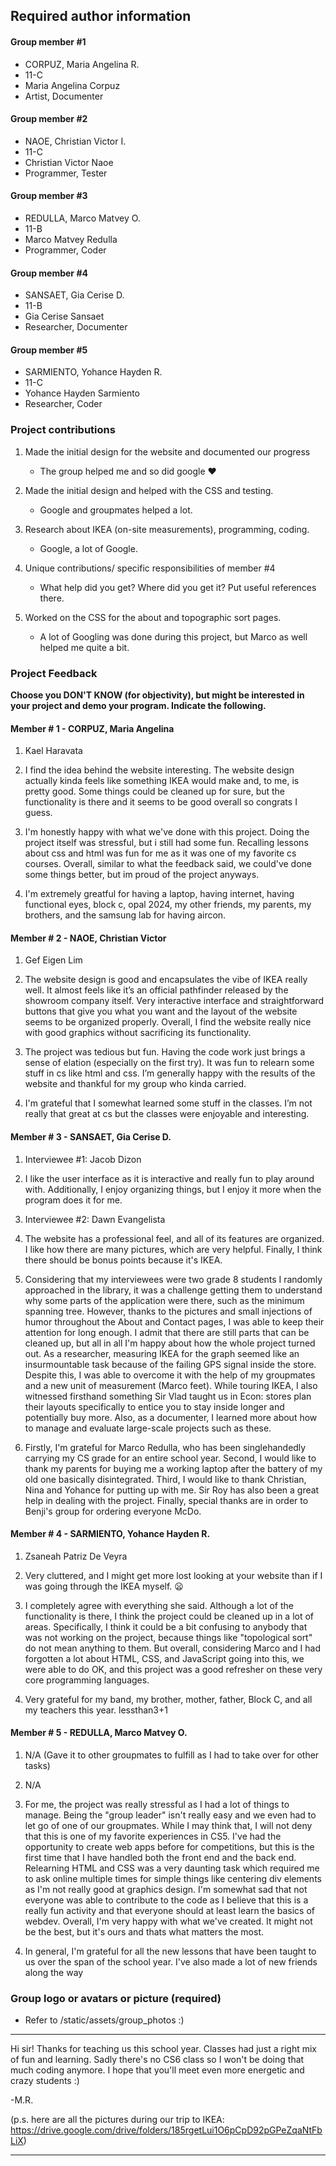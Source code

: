 ## Required author information 

#### Group member #1
* CORPUZ, Maria Angelina R.
* 11-C
* Maria Angelina Corpuz
* Artist, Documenter

#### Group member #2
* NAOE, Christian Victor I.
* 11-C
* Christian Victor Naoe
* Programmer, Tester

#### Group member #3
* REDULLA, Marco Matvey O.
* 11-B
* Marco Matvey Redulla
* Programmer, Coder

#### Group member #4
* SANSAET, Gia Cerise D.
* 11-B
* Gia Cerise Sansaet
* Researcher, Documenter

#### Group member #5
* SARMIENTO, Yohance Hayden R.
* 11-C
* Yohance Hayden Sarmiento
* Researcher, Coder

### Project contributions

1. Made the initial design for the website and documented our progress

    * The group helped me and so did google ❤️

2. Made the initial design and helped with the CSS and testing.

    * Google and groupmates helped a lot.

3. Research about IKEA (on-site measurements), programming, coding.

    * Google, a lot of Google.

4. Unique contributions/ specific responsibilities of member #4

    * What help did you get? Where did you get it? Put useful references there.

5. Worked on the CSS for the about and topographic sort pages.

    * A lot of Googling was done during this project, but Marco as well helped me quite a bit.



### Project Feedback
**Choose you DON'T KNOW (for objectivity), but might be interested in your project and demo your program. Indicate the following.**

#### Member # 1 - CORPUZ, Maria Angelina

1. Kael Haravata

2.  I find the idea behind the website interesting. The website design actually kinda feels like something IKEA would make and, to me, is pretty good. Some things could be cleaned up for sure, but the functionality is there and it seems to be good overall so congrats I guess.

3. I'm honestly happy with what we've done with this project. Doing the project itself was stressful, but i still had some fun. Recalling lessons about css and html was fun for me as it was one of my favorite cs courses. Overall, similar to what the feedback said, we could've done some things better, but im proud of the project anyways.

4. I'm extremely greatful for having a laptop, having internet, having functional eyes, block c, opal 2024, my other friends, my parents, my brothers, and the samsung lab for having aircon.



#### Member # 2 - NAOE, Christian Victor

1. Gef Eigen Lim

2. The website design is good and encapsulates the vibe of IKEA really well. It almost feels like it’s an official pathfinder released by the showroom company itself. Very interactive interface and straightforward buttons that give you what you want and the layout of the website seems to be organized properly. Overall, I find the website really nice with good graphics without sacrificing its functionality.

3. The project was tedious but fun. Having the code work just brings a sense of elation (especially on the first try). It was fun to relearn some stuff in cs like html and css. I’m generally happy with the results of the website and thankful for my group who kinda carried.

4. I'm grateful that I somewhat learned some stuff in the classes. I’m not really that great at cs but the classes were enjoyable and interesting.



#### Member # 3 - SANSAET, Gia Cerise D.

1. Interviewee #1: Jacob Dizon

2. I like the user interface as it is interactive and really fun to play around with. Additionally, I enjoy organizing things, but I enjoy it more when the program does it for me.

1. Interviewee #2: Dawn Evangelista
   
2. The website has a professional feel, and all of its features are organized. I like how there are many pictures, which are very helpful. Finally, I think there should be bonus points because it's IKEA.

3. Considering that my interviewees were two grade 8 students I randomly approached in the library, it was a challenge getting them to understand why some parts of the application were there, such as the minimum spanning tree. However, thanks to the pictures and small injections of humor throughout the About and Contact pages, I was able to keep their attention for long enough. I admit that there are still parts that can be cleaned up, but all in all I'm happy about how the whole project turned out. 
As a researcher, measuring IKEA for the graph seemed like an insurmountable task because of the failing GPS signal inside the store. Despite this, I was able to overcome it with the help of my groupmates and a new unit of measurement (Marco feet). While touring IKEA, I also witnessed firsthand something Sir Vlad taught us in Econ: stores plan their layouts specifically to entice you to stay inside longer and potentially buy more. Also, as a documenter, I learned more about how to manage  and evaluate large-scale projects such as these.

4. Firstly, I'm grateful for Marco Redulla, who has been singlehandedly carrying my CS grade for an entire school year. Second, I would like to thank my parents for buying me a working laptop after the battery of my old one basically disintegrated. Third, I would like to thank Christian, Nina and Yohance for putting up with me. Sir Roy has also been a great help in dealing with the project. Finally, special thanks are in order to Benji's group for ordering everyone McDo. 



#### Member # 4 - SARMIENTO, Yohance Hayden R.

1. Zsaneah Patriz De Veyra

2. Very cluttered, and I might get more lost looking at your website than if I was going through the IKEA myself. 😦

3. I completely agree with everything she said. Although a lot of the functionality is there, I think the project could be cleaned up in a lot of areas. Specifically, I think it could be a bit confusing to anybody that was not working on the project, because things like "topological sort" do not mean anything to them. But overall, considering Marco and I had forgotten a lot about HTML, CSS, and JavaScript going into this, we were able to do OK, and this project was a good refresher on these very core programming languages.

4. Very grateful for my band, my brother, mother, father, Block C, and all my teachers this year. lessthan3+1 



#### Member # 5 - REDULLA, Marco Matvey O.

1. N/A (Gave it to other groupmates to fulfill as I had to take over for other tasks)

2. N/A

3. For me, the project was really stressful as I had a lot of things to manage. Being the "group leader" isn't really easy and we even had to let go of one of our groupmates. While I may think that, I will not deny that this is one of my favorite experiences in CS5. I've had the opportunity to create web apps before for competitions, but this is the first time that I have handled both the front end and the back end. Relearning HTML and CSS was a very daunting task which required me to ask online multiple times for simple things like centering div elements as I'm not really good at graphics design. I'm somewhat sad that not everyone was able to contribute to the code as I believe that this is a really fun activity and that everyone should at least learn the basics of webdev. Overall, I'm very happy with what we've created. It might not be the best, but it's ours and thats what matters the most.

4. In general, I'm grateful for all the new lessons that have been taught to us over the span of the school year. I've also made a lot of new friends along the way




### Group logo or avatars or picture (required)

- Refer to /static/assets/group_photos :)
  
---
Hi sir! Thanks for teaching us this school year. Classes had just a right mix of fun and learning. Sadly there's no CS6 class so I won't be doing that much coding anymore. I hope that you'll meet even more energetic and crazy students :)

-M.R.

(p.s. here are all the pictures during our trip to IKEA: https://drive.google.com/drive/folders/185rgetLui1O6pCpD92pGPeZqaNtFbLiX)
***